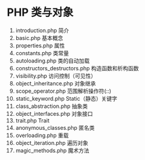 # PHP 类与对象

1. introduction.php 简介
2. basic.php 基本概念
3. properties.php 属性
4. constants.php 类常量
5. autoloading.php 类的自动加载
6. constructors_destructors.php 构造函数和析构函数
7. visibility.php 访问控制（可见性）
8. object_inheritance.php 对象继承
9. scope_operator.php 范围解析操作符(::)
10. static_keyword.php Static（静态）关键字
11. class_abstraction.php 抽象类
12. object_interfaces.php 对象接口
13. trait.php Trait
14. anonymous_classes.php 匿名类
15. overloading.php 重载
16. object_iteration.php 遍历对象
17. magic_methods.php 魔术方法
